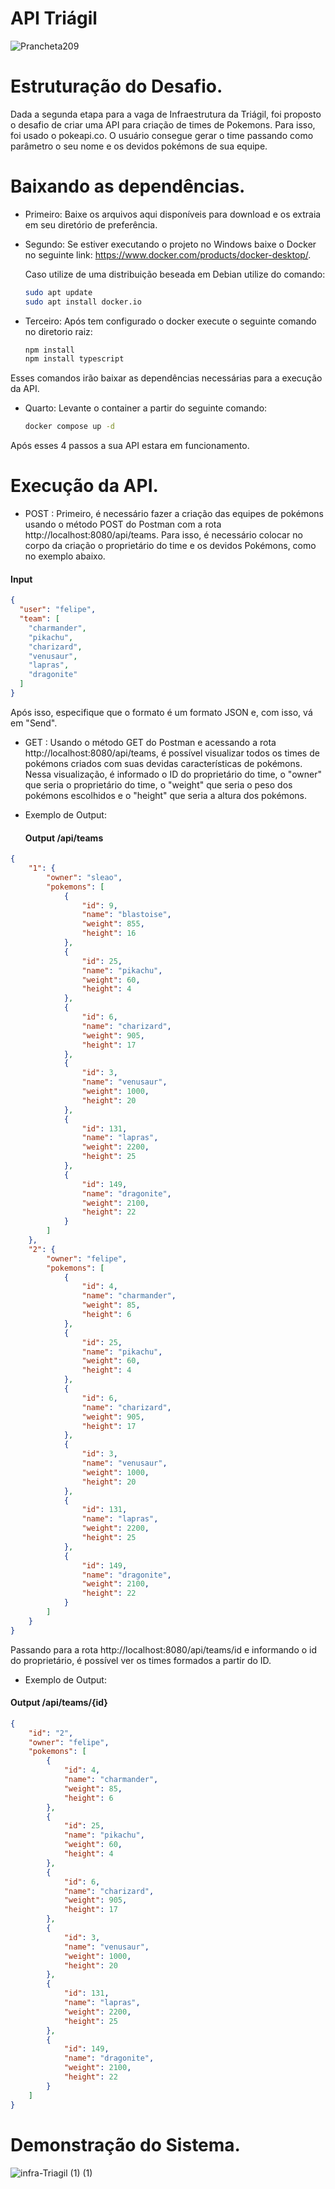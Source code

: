 # API Triágil

![Prancheta209](https://github.com/Felipepz/API-Triagil/assets/88398389/fc5728a6-ee74-4561-a806-1b654a2fcd93)

# Estruturação do Desafio.

Dada a segunda etapa para a vaga de Infraestrutura da Triágil, foi proposto o desafio de criar uma API para criação de times de Pokemons. Para isso, foi usado o pokeapi.co. O usuário consegue gerar o time passando como parâmetro o seu nome e os devidos pokémons de sua equipe. 

# Baixando as dependências.
  - Primeiro: Baixe os arquivos aqui disponíveis para download e os extraia em seu diretório de preferência.
  - Segundo: Se estiver executando o projeto no Windows baixe o Docker no seguinte link: https://www.docker.com/products/docker-desktop/.

    Caso utilize de uma distribuição beseada em Debian utilize do comando:
    ```bash
    sudo apt update
    sudo apt install docker.io 
  - Terceiro: Após tem configurado o docker execute o seguinte comando no diretorio raiz:
    ```bash
    npm install
    npm install typescript
   Esses comandos irão baixar as dependências necessárias para a execução da API.
   
  - Quarto: Levante o container a partir do seguinte comando:
    ```bash
    docker compose up -d  

  Após esses 4 passos a sua API estara em funcionamento. 
  
# Execução da API.
- POST : 
Primeiro, é necessário fazer a criação das equipes de pokémons usando o método POST do Postman com a rota http://localhost:8080/api/teams. 
Para isso, é necessário colocar no corpo da criação o proprietário do time e os devidos Pokémons, como no exemplo abaixo.

#### Input
```json
{
  "user": "felipe",
  "team": [
    "charmander",
    "pikachu",
    "charizard",
    "venusaur",
    "lapras",
    "dragonite"
  ]
}
```

Após isso, especifique que o formato é um formato JSON e, com isso, vá em "Send".

- GET :
Usando o método GET do Postman e acessando a rota http://localhost:8080/api/teams, é possível visualizar todos os times de pokémons criados com suas devidas características de pokémons. Nessa visualização, é informado o ID do proprietário do time, o "owner" que seria o proprietário do time, o "weight" que seria o peso dos pokémons escolhidos e o "height" que seria a altura dos pokémons.

- Exemplo de Output:
  #### Output /api/teams

```json
{
    "1": {
        "owner": "sleao",
        "pokemons": [
            {
                "id": 9,
                "name": "blastoise",
                "weight": 855,
                "height": 16
            },
            {
                "id": 25,
                "name": "pikachu",
                "weight": 60,
                "height": 4
            },
            {
                "id": 6,
                "name": "charizard",
                "weight": 905,
                "height": 17
            },
            {
                "id": 3,
                "name": "venusaur",
                "weight": 1000,
                "height": 20
            },
            {
                "id": 131,
                "name": "lapras",
                "weight": 2200,
                "height": 25
            },
            {
                "id": 149,
                "name": "dragonite",
                "weight": 2100,
                "height": 22
            }
        ]
    },
    "2": {
        "owner": "felipe",
        "pokemons": [
            {
                "id": 4,
                "name": "charmander",
                "weight": 85,
                "height": 6
            },
            {
                "id": 25,
                "name": "pikachu",
                "weight": 60,
                "height": 4
            },
            {
                "id": 6,
                "name": "charizard",
                "weight": 905,
                "height": 17
            },
            {
                "id": 3,
                "name": "venusaur",
                "weight": 1000,
                "height": 20
            },
            {
                "id": 131,
                "name": "lapras",
                "weight": 2200,
                "height": 25
            },
            {
                "id": 149,
                "name": "dragonite",
                "weight": 2100,
                "height": 22
            }
        ]
    }
}
```


Passando para a rota http://localhost:8080/api/teams/id e informando o id do proprietário, é possível ver os times formados a partir do ID.

- Exemplo de Output:
 #### Output /api/teams/{id}

```json
{
    "id": "2",
    "owner": "felipe",
    "pokemons": [
        {
            "id": 4,
            "name": "charmander",
            "weight": 85,
            "height": 6
        },
        {
            "id": 25,
            "name": "pikachu",
            "weight": 60,
            "height": 4
        },
        {
            "id": 6,
            "name": "charizard",
            "weight": 905,
            "height": 17
        },
        {
            "id": 3,
            "name": "venusaur",
            "weight": 1000,
            "height": 20
        },
        {
            "id": 131,
            "name": "lapras",
            "weight": 2200,
            "height": 25
        },
        {
            "id": 149,
            "name": "dragonite",
            "weight": 2100,
            "height": 22
        }
    ]
}
```
# Demonstração do Sistema.

![infra-Triagil (1) (1)](https://github.com/Felipepz/API-Triagil/assets/88398389/9fe7be67-b405-432e-b614-735afdb41618)
